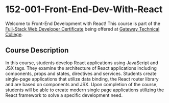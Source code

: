 # 152-001-Front-End-Dev-With-React
Welcome to Front-End Development with React!
This course is part of the [Full-Stack Web Developer Certificate](https://www.gtc.edu/programs/certificates/it-full-stack-web-developer) being offered at [Gateway Technical College](http://gtc.edu).
## Course Description
In this course, students develop React applications using JavaScript and JSX tags. They examine the
architecture of React applications including components, props and states, directives and services.
Students create single-page applications that utilize data binding, the React router library and are
based on components and JSX. Upon completion of the course, students will be able to create modern
single page applications utilizing the React framework to solve a specific development need.
